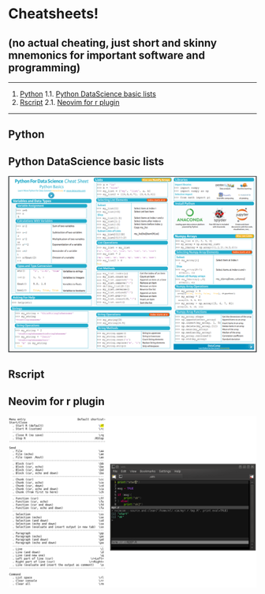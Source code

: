 # Cheatsheets!  

## (no actual cheating, just short and skinny mnemonics for important software and programming)


- - -
1. [Python](#Python)
1.1. [Python DataScience basic lists](#python_datascience_basic_lists)
2. [Rscript](#Rscript)
2.1. [Neovim for r plugin](#neovim_for_r_plugin)  
- - -

## Python

<a name="python_datascience_basic_lists"></a>
## Python DataScience basic lists
![Alt text](./python_data_science_cheatsheet.png?raw=true "")


## Rscript

<a name="neovim_for_r_plugin"></a>
## Neovim for r plugin
![Alt text](./neovim_for_r_plugin_code_cheatsheet.png?raw=true "")



